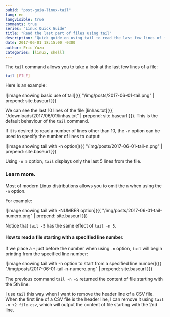 ```yaml
---
pubid: "post-guia-linux-tail"
lang: en
langvisible: true
comments: true
series: "Linux Quick Guide"
title: "Read the last part of files using tail"
description: "Quick guide on using tail to read the last few lines of files."
date: 2017-06-01 18:15:00 -0300
author: Eric Yuzo
categories: [linux, shell]
---
```

The `tail` command allows you to take a look at the last few lines of a file:

```bash
tail [FILE]
```

Here is an example:

![image showing basic use of tail]({{ "/img/posts/2017-06-01-tail.png" | prepend: site.baseurl }})

We can see the last 10 lines of the file [linhas.txt]({{ "/downloads/2017/06/01/linhas.txt" | prepend: site.baseurl }}). This is the default behaviour of the `tail` command.

If it is desired to read a number of lines other than 10, the `-n` option can be used to specify the number of lines to output:

![image showing tail with -n option]({{ "/img/posts/2017-06-01-tail-n.png" | prepend: site.baseurl }})

Using `-n 5` option, `tail` displays only the last 5 lines from the file.

### Learn more.

Most of modern Linux distributions allows you to omit the `n` when using the `-n` option.

For example:

![image showing tail with -NUMBER option]({{ "/img/posts/2017-06-01-tail-numero.png" | prepend: site.baseurl }})

Notice that `tail -5` has the same effect of `tail -n 5`.

#### How to read a file starting with a specified line number.

If we place a `+` just before the number when using `-n` option, `tail` will begin printing from the specified line number:

![image showing tail with -n option to start from a specified line number]({{ "/img/posts/2017-06-01-tail-n-numero.png" | prepend: site.baseurl }})

The previous command `tail -n +5` returned the content of file starting with the 5th line.

I use `tail` this way when I want to remove the header line of a CSV file. When the first line of a CSV file is the header line, I can remove it using `tail -n +2 file.csv`, which will output the content of file starting with the 2nd line.
